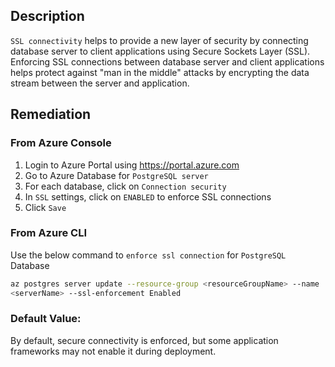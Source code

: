 ## Description

`SSL connectivity` helps to provide a new layer of security by connecting database server to client applications using Secure Sockets Layer (SSL). Enforcing SSL connections between database server and client applications helps protect against "man in the middle" attacks by encrypting the data stream between the server and application.

## Remediation

### From Azure Console

  1. Login to Azure Portal using https://portal.azure.com
  2. Go to Azure Database for `PostgreSQL server`
  3. For each database, click on `Connection security`
  4. In `SSL` settings, click on `ENABLED` to enforce SSL connections
  5. Click `Save`

### From Azure CLI

Use the below command to `enforce ssl connection` for `PostgreSQL` Database

```bash
az postgres server update --resource-group <resourceGroupName> --name
<serverName> --ssl-enforcement Enabled
```

### Default Value:

By default, secure connectivity is enforced, but some application frameworks may not enable it during deployment.